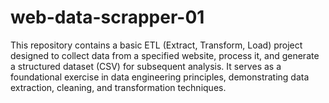 # web-data-scrapper-01
This repository contains a basic ETL (Extract, Transform, Load) project designed to collect data from a specified website, process it, and generate a structured dataset (CSV) for subsequent analysis. It serves as a foundational exercise in data engineering principles, demonstrating data extraction, cleaning, and transformation techniques.
